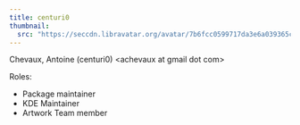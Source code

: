 ```yaml
---
title: centuri0
thumbnail:
  src: "https://seccdn.libravatar.org/avatar/7b6fcc0599717da3e6a039365c836068"
---
```

Chevaux, Antoine (centuri0) &lt;achevaux at gmail dot com&gt;


Roles:
* Package maintainer
* KDE Maintainer
* Artwork Team member